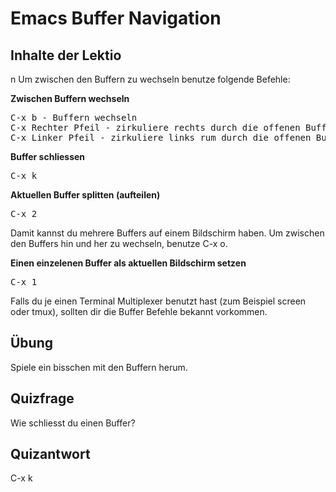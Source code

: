 # Emacs Buffer Navigation

## Inhalte der Lektio
n
Um zwischen den Buffern zu wechseln benutze folgende Befehle:

<b>Zwischen Buffern wechseln</b>

<pre>
C-x b - Buffern wechseln
C-x Rechter Pfeil - zirkuliere rechts durch die offenen Buffer
C-x Linker Pfeil - zirkuliere links rum durch die offenen Buffer
</pre>

<b>Buffer schliessen</b>

<pre>C-x k</pre>

<b>Aktuellen Buffer splitten (aufteilen)</b>

<pre>C-x 2</pre>

Damit kannst du mehrere Buffers auf einem Bildschirm haben. Um zwischen den Buffers hin und her zu wechseln, benutze C-x o.

<b>Einen einzelenen Buffer als aktuellen Bildschirm setzen</b>

<pre>C-x 1</pre>

Falls du je einen Terminal Multiplexer benutzt hast (zum Beispiel screen oder tmux), sollten dir die Buffer Befehle bekannt vorkommen.

## Übung

Spiele ein bisschen mit den Buffern herum.

## Quizfrage

Wie schliesst du einen Buffer?

## Quizantwort

C-x k
